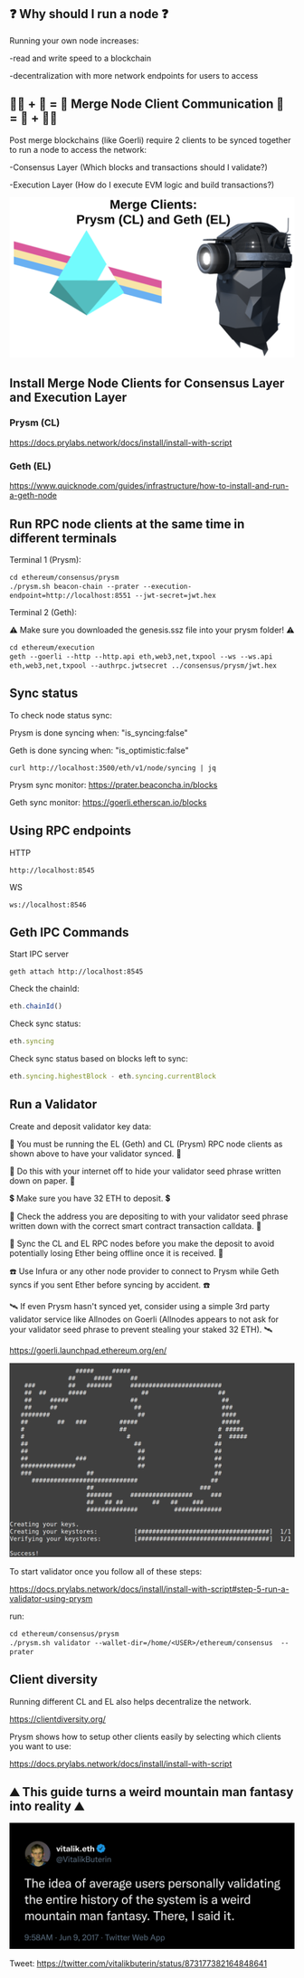 ## :question: Why should I run a node :question:

Running your own node increases:

-read and write speed to a blockchain

-decentralization with more network endpoints for users to access

## 🐻‍❄️ + 🐻 = 🐼 Merge Node Client Communication 🐼 = 🐻 + 🐻‍❄️ 

Post merge blockchains (like Goerli) require 2 clients to be synced together to run a node to access the network:

-Consensus Layer (Which blocks and transactions should I validate?)

-Execution Layer (How do I execute EVM logic and build transactions?)

<img src="https://github.com/WeiBridged/NodeGoerliMerge/blob/main/images/mergeClients2.png" alt="clients"/>

## Install Merge Node Clients for Consensus Layer and Execution Layer

### Prysm (CL)

https://docs.prylabs.network/docs/install/install-with-script

### Geth (EL) 

https://www.quicknode.com/guides/infrastructure/how-to-install-and-run-a-geth-node

## Run RPC node clients at the same time in different terminals

Terminal 1 (Prysm): 

```shell
cd ethereum/consensus/prysm
./prysm.sh beacon-chain --prater --execution-endpoint=http://localhost:8551 --jwt-secret=jwt.hex
```

Terminal 2 (Geth): 

⚠️ Make sure you downloaded the genesis.ssz file into your prysm folder! ⚠️

```shell
cd ethereum/execution 
geth --goerli --http --http.api eth,web3,net,txpool --ws --ws.api eth,web3,net,txpool --authrpc.jwtsecret ../consensus/prysm/jwt.hex
```

## Sync status

To check node status sync:

Prysm is done syncing when: "is_syncing:false" 

Geth is done syncing when: "is_optimistic:false" 

```shell
curl http://localhost:3500/eth/v1/node/syncing | jq 
```
    
Prysm sync monitor: https://prater.beaconcha.in/blocks

Geth sync monitor: https://goerli.etherscan.io/blocks 

## Using RPC endpoints

HTTP

```
http://localhost:8545
```

WS

```
ws://localhost:8546
```

## Geth IPC Commands

Start IPC server

```shell
geth attach http://localhost:8545 
``` 
   
Check the chainId: 

```javascript
eth.chainId()
```

Check sync status:

```javascript
eth.syncing
```

Check sync status based on blocks left to sync:

```javascript
eth.syncing.highestBlock - eth.syncing.currentBlock
```

## Run a Validator

Create and deposit validator key data:

🐼 You must be running the EL (Geth) and CL (Prysm) RPC node clients as shown above to have your validator synced. 🐼

🔐 Do this with your internet off to hide your validator seed phrase written down on paper. 🔐 

💲 Make sure you have 32 ETH to deposit. 💲

🔎 Check the address you are depositing to with your validator seed phrase written down with the correct smart contract transaction calldata. 🔎

🚨 Sync the CL and EL RPC nodes before you make the deposit to avoid potentially losing Ether being offline once it is received. 🚨 

☎️ Use Infura or any other node provider to connect to Prysm while Geth syncs if you sent Ether before syncing by accident. ☎️ 

🛰️ If even Prysm hasn't synced yet, consider using a simple 3rd party validator service like Allnodes on Goerli (Allnodes appears to not ask for your validator seed phrase to prevent stealing your staked 32 ETH).  🛰️

https://goerli.launchpad.ethereum.org/en/

<img src="https://github.com/WeiBridged/NodeGoerliMerge/blob/main/images/validator.png" alt="validator"/>

To start validator once you follow all of these steps:

https://docs.prylabs.network/docs/install/install-with-script#step-5-run-a-validator-using-prysm

run:

```shell
cd ethereum/consensus/prysm
./prysm.sh validator --wallet-dir=/home/<USER>/ethereum/consensus  --prater
```

## Client diversity 

Running different CL and EL also helps decentralize the network.

https://clientdiversity.org/

Prysm shows how to setup other clients easily by selecting which clients you want to use:

https://docs.prylabs.network/docs/install/install-with-script

## :mountain: This guide turns a weird mountain man fantasy into reality :mountain: 

<img src="https://github.com/WeiBridged/NodeGoerliMerge/blob/main/images/nodeTweet.jpg" alt="tweet"/>

Tweet: https://twitter.com/vitalikbuterin/status/873177382164848641

